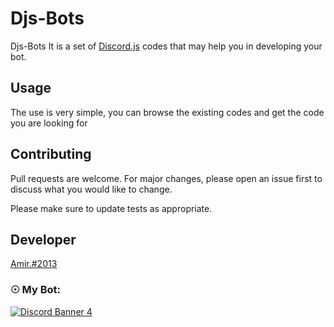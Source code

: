# Djs-Bots

Djs-Bots It is a set of [Discord.js](https://discord.js.org/)  codes that may help you in developing your bot.

## Usage

The use is very simple, you can browse the existing codes and get the code you are looking for


## Contributing
Pull requests are welcome. For major changes, please open an issue first to discuss what you would like to change.

Please make sure to update tests as appropriate.

## Developer
[Amir.#2013](https://github.com/Amir-78/Amir-78)

### ☉ My Bot:
[![Discord Banner 4](https://discordapp.com/api/guilds/649281025398013952/widget.png?style=banner4)](https://discord.gg/nN5uA5qGnA)
